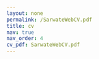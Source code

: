 ```yaml
---
layout: none
permalink: /SarwateWebCV.pdf
title: cv
nav: true
nav_order: 4
cv_pdf: SarwateWebCV.pdf
---
```

